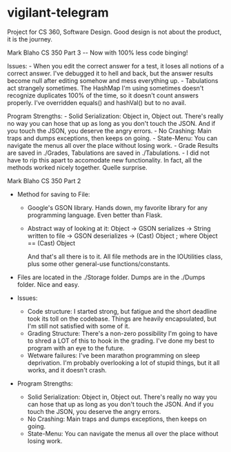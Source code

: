 # vigilant-telegram
Project for CS 360, Software Design. Good design is not about the product, it is the journey.

Mark Blaho
CS 350 Part 3 -- Now with 100% less code binging!

Issues:
	- When you edit the correct answer for a test, it loses all notions of a correct answer. I've debugged it to hell and back, but the answer results become null after editing somehow and mess everything up.
	- Tabulations act strangely sometimes. The HashMap I'm using sometimes doesn't recognize duplicates 100% of the time, so it doesn't count answers properly. I've overridden equals() and hashVal() but to no avail.


Program Strengths:
	- Solid Serialization: Object in, Object out. There's really no way you can hose that up as long as you don't touch the JSON. And if you touch the JSON, you deserve the angry errors.
	- No Crashing: Main traps and dumps exceptions, then keeps on going.
	- State-Menu: You can navigate the menus all over the place without losing work.
	- Grade Results are saved in ./Grades, Tabulations are saved in ./Tabulations.
	- I did not have to rip this apart to accomodate new functionality. In fact, all the methods worked nicely together. Quelle surprise.


Mark Blaho
CS 350 Part 2

 - Method for saving to File: 

	 - Google's GSON library. Hands down, my favorite library for any programming language. Even better than Flask.

	 - Abstract way of looking at it: 
		Object -> GSON serializes -> String written to file -> GSON deserializes -> (Cast) Object  ; where Object == (Cast) Object

		And that's all there is to it. All file methods are in the IOUtilities class, plus some other general-use functions/constants. 



 - Files are located in the ./Storage folder. Dumps are in the ./Dumps folder. Nice and easy.



 - Issues:
	- Code structure: I started strong, but fatigue and the short deadline took its toll on the codebase. Things are heavily encapsulated, but I'm still not satisfied with some of it.
	- Grading Structure: There's a non-zero possibility I'm going to have to shred a LOT of this to hook in the grading. I've done my best to program with an eye to the future. 
	- Wetware failures: I've been marathon programming on sleep deprivation. I'm probably overlooking a lot of stupid things, but it all works, and it doesn't crash.



 - Program Strengths:
	- Solid Serialization: Object in, Object out. There's really no way you can hose that up as long as you don't touch the JSON. And if you touch the JSON, you deserve the angry errors.
	- No Crashing: Main traps and dumps exceptions, then keeps on going.
	- State-Menu: You can navigate the menus all over the place without losing work.
